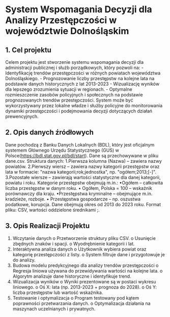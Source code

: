 # System Wspomagania Decyzji dla Analizy Przestępczości w województwie Dolnośląskim
## 1. Cel projektu
Celem projektu jest stworzenie systemu wspomagania decyzji dla administracji publicznej i służb porządkowych, który pozwoli na: - Identyfikację trendów przestępczości w różnych powiatach województwa Dolnośląskiego. - Prognozowanie liczby przestępstw na kolejne lata na podstawie danych historycznych z lat 2013-2023 - Wizualizację wyników dla lepszego zrozumienia sytuacji w regionach. - Optymalne rozmieszczenie zasobów policyjnych i społecznych na podstawie prognozowanych trendów przestępczości.
System może być wykorzystywany przez lokalne władze i służby policyjne do monitorowania dynamiki przestępczości i podejmowania decyzji dotyczących działań prewencyjnych.
## 2. Opis danych źródłowych
Dane pochodzą z Banku Danych Lokalnych (BDL), który jest oficjalnym systemem Głównego Urzędu Statystycznego (GUS) w Polsce(https://bdl.stat.gov.pl/bdl/start). Dane są przechowywane w pliku dane.csv.
Struktura danych:
1.Pierwsza kolumna (Nazwa) – zawiera nazwy powiatów.
2.Pierwszy wiersz – zawiera nazwy kategorii przestępstw oraz lata w formacie: "nazwa kategorii;rok;jednostka", np. "ogółem;2013;[-]".
3.Pozostałe wiersze – zawierają wartości statystyczne dla danej kategorii, powiatu i roku.
Kategorie przestępstw obejmują m.in.:
•Ogółem – całkowita liczba przestępstw w danym roku.
• Ogółem, Polska = 100 – wskaźnik porównawczy dla kraju.
•Przestępstwa kryminalne – obejmujące m.in. kradzieże, rozboje.
• Przestępstwa gospodarcze – np. oszustwa podatkowe, korupcja.
Dane obejmują okres od 2013 do 2023 roku.
Format pliku: CSV, wartości oddzielone średnikami ;.
## 3. Opis Realizacji Projektu
1. Wczytanie danych
o Przetworzenie struktury pliku CSV.
o Usunięcie zbędnych znaków i spacji.
o Wyodrębnienie kategorii i lat.
2. Interaktywna analiza danych
o Użytkownik wybiera powiat oraz kategorię przestępczości z listy.
o System filtruje dane i przygotowuje je do analizy.
3. Budowa modelu predykcyjnego dla analizy trendów przestępczości
o Regresja liniowa używana do przewidywania wartości na kolejne lata.
o Algorytm analizuje dane historyczne i identyfikuje trend.
4. Wizualizacja wyników
o Wyniki prezentowane są w postaci wykresu liniowego.
o Oś X: lata (np. 2013-2023 + prognoza do 2028).
o Oś Y: liczba przestępstw lub wartość wskaźnika.
5. Testowanie i optymalizacja
o Program testowany pod kątem poprawności przetwarzania danych.
o Optymalizacja działania na maszynach uczelnianych i prywatnych.

